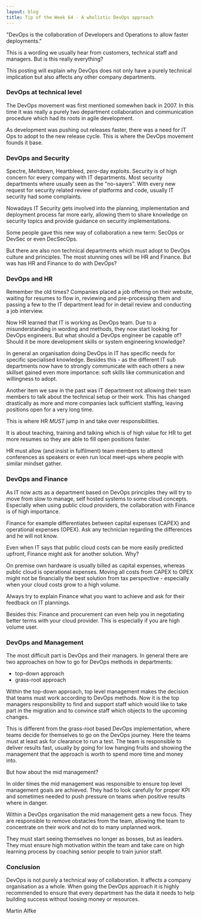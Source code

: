 ```yaml
---
layout: blog
title: Tip of the Week 64 - A wholistic DevOps approach
---
```


"DevOps is the collaboration of Developers and Operations to allow faster deployments."

This is a wording we usually hear from customers, technical staff and managers.
But is this really everything?

This posting will explain why DevOps does not only have a purely technical implication but also affects any other company departments.

### DevOps at technical level

The DevOps movement was first mentioned somewhen back in 2007. In this time it was really a purely two department collaboration and communication procedure which had its roots in agile development.

As development was pushing out releases faster, there was a need for IT Ops to adopt to the new release cycle. This is where the DevOps movement founds it base.

### DevOps and Security

Spectre, Meltdown, Heartbleed, zero-day exploits. Security is of high concern for every company with IT departments.
Most security departments where usually seen as the "no-sayers". With every new request for security related review of platforms and code, usually IT security had some complaints.

Nowadays IT Security gets involved into the planning, implementation and deployment process far more early, allowing them to share knowledge on security topics and provide guidance on security implementations.

Some people gave this new way of collaboration a new term: SecOps or DevSec or even DecSecOps.

But there are also non technical departments which must adopt to DevOps culture and principles.
The most stunning ones will be HR and Finance.
But was has HR and Finance to do with DevOps?

### DevOps and HR

Remember the old times? Companies placed a job offering on their website, waiting for resumes to flow in, reviewing and pre-processing them and passing a few to the IT department lead for in detail review and conducting a job interview.

Now HR learned that IT is working as DevOps team. Due to a misunderstanding in wording and methods, they now start looking for DevOps engineers.
But what should a DevOps engineer be capable of? Should it be more development skills or system engineering knowledge?

In general an organisation doing DevOps in IT has specific needs for specific specialised knowledge. Besides this - as the different IT sub departments now have to strongly communicate with each others a new skillset gained even more importance: soft skills like communication and willingness to adopt.

Another item we saw in the past was IT department not allowing their team members to talk about the technical setup or their work.
This has changed drastically as more and more companies lack sufficient staffing, leaving positions open for a very long time.

This is where HR _MUST_ jump in and take over responsibilities.

It is about teaching, training and talking which is of high value for HR to get more resumes so they are able to fill open positions faster.

HR must allow (and insist in fulfilment) team members to attend conferences as speakers or even run local meet-ups where people with similar mindset gather.

### DevOps and Finance

As IT now acts as a department based on DevOps principles they will try to move from slow to manage, self hosted systems to some cloud concepts. Especially when using public cloud providers, the collaboration with Finance is of high importance.

Finance for example differentiates between capital expenses (CAPEX) and operational expenses (OPEX). Ask any technician regarding the differences and he will not know.

Even when IT says that public cloud costs can be more easily predicted upfront, Finance might ask for another solution. Why?

On premise own hardware is usually billed as capital expenses, whereas public cloud is operational expenses.
Moving all costs from CAPEX to OPEX might not be financially the best solution from tax perspective - especially when your cloud costs grow to a high volume.

Always try to explain Finance what you want to achieve and ask for their feedback on IT plannings.

Besides this: Finance and procurement can even help you in negotiating better terms with your cloud provider. This is especially if you are high volume user.

### DevOps and Management

The most difficult part is DevOps and their managers.
In general there are two approaches on how to go for DevOps methods in departments:
- top-down approach
- grass-root approach

Within the top-down approach, top level management makes the decision that teams must work according to DevOps methods.
Now it is the top managers responsibility to find and support staff which would like to take part in the migration and to convince staff which objects to the upcoming changes.

This is different from the grass-root based DevOps implementation, where teams decide for themselves to go on the DevOps journey. Here the teams must at least ask for clearance to run a test. The team is responsible to deliver results fast, usually by going for low hanging fruits and showing the management that the approach is worth to spend more time and money into.

But how about the mid management?

In older times the mid management was responsible to ensure top level management goals are achieved. They had to look carefully for proper KPI and sometimes needed to push pressure on teams when positive results where in danger.

Within a DevOps organisation the mid management gets a new focus. They are responsible to remove obstacles from the team, allowing the team to concentrate on their work and not do to many unplanned work.

They must start seeing themselves no longer as bosses, but as leaders. They must ensure high motivation within the team and take care on high learning process by coaching senior people to train junior staff.

### Conclusion

DevOps is not purely a technical way of collaboration. It affects a company organisation as a whole.
When going the DevOps approach it is highly recommended to ensure that every department has the data it needs to help building success without loosing money or resources.

Martin Alfke

